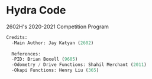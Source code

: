 # Hydra Code

2602H's 2020-2021 Competition Program

```py
Credits:
  -Main Author: Jay Katyan (2602)
  
  References: 
  -PID: Brian Boxell (9605)
  -Odometry / Drive Functions: Shahil Merchant (2011)
  -Okapi Functions: Henry Liu (365)
```
